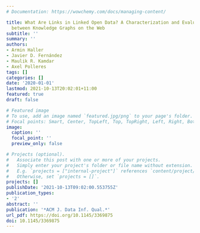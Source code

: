 ```yaml
---
# Documentation: https://wowchemy.com/docs/managing-content/

title: What Are Links in Linked Open Data? A Characterization and Evaluation of Links
  between Knowledge Graphs on the Web
subtitle: ''
summary: ''
authors:
- Armin Haller
- Javier D. Fernández
- Maulik R. Kamdar
- Axel Polleres
tags: []
categories: []
date: '2020-01-01'
lastmod: 2021-10-13T20:02:01+11:00
featured: true
draft: false

# Featured image
# To use, add an image named `featured.jpg/png` to your page's folder.
# Focal points: Smart, Center, TopLeft, Top, TopRight, Left, Right, BottomLeft, Bottom, BottomRight.
image:
  caption: ''
  focal_point: ''
  preview_only: false

# Projects (optional).
#   Associate this post with one or more of your projects.
#   Simply enter your project's folder or file name without extension.
#   E.g. `projects = ["internal-project"]` references `content/project/deep-learning/index.md`.
#   Otherwise, set `projects = []`.
projects: []
publishDate: '2021-10-13T09:02:00.553755Z'
publication_types:
- '2'
abstract: ''
publication: '*ACM J. Data Inf. Qual.*'
url_pdf: https://doi.org/10.1145/3369875
doi: 10.1145/3369875
---
```

